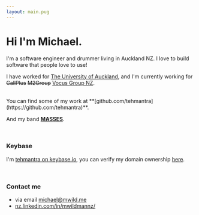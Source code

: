 ```yaml
---
layout: main.pug
---
```


# Hi I'm Michael. 

I'm a software engineer and drummer living in Auckland NZ. I love to build software that people love to use! 

I have worked for [The University of Auckland](https://www.auckland.ac.nz/), and I'm currently working for ~~CallPlus~~ ~~M2Group~~ [Vocus Group NZ](http://www.vocus.co.nz/).

<br>
You can find some of my work at **[github.com/tehmantra](https://github.com/tehmantra)**.

And my band **[MASSES](https://massesnz.com)**.

<br>

### Keybase

I'm [tehmantra on keybase.io](https://keybase.io/tehmantra), you can verify my domain ownership [here](https://keybase.io/tehmantra/sigchain#6e090f1a195b586982f8139243f5271e294db4add7412f7f508757a8d1874d8f0f).

<br>

### Contact me
* via email [michael@mwild.me](mailto:michael@mwild.me)
* [nz.linkedin.com/in/mwildmannz/](http://nz.linkedin.com/in/mwildmannz/)